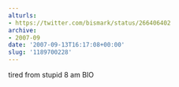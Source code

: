 ```yaml
---
alturls:
- https://twitter.com/bismark/status/266406402
archive:
- 2007-09
date: '2007-09-13T16:17:08+00:00'
slug: '1189700228'
---
```


tired from stupid 8 am BIO

